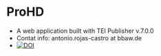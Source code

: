 # ProHD
- A web application built with TEI Publisher v.7.0.0
- Contat info: antonio.rojas-castro at bbaw.de
- [![DOI](https://zenodo.org/badge/394939672.svg)](https://zenodo.org/badge/latestdoi/394939672)

